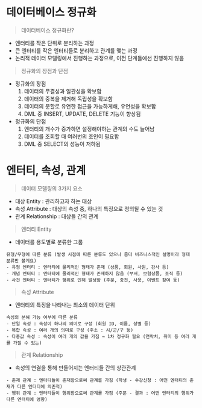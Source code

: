 # 데이터베이스 정규화
> 데이터베이스 정규화란?
* 엔터티를 작은 단위로 분리하는 과정
* 큰 엔터티를 작은 엔터티들로 분리하고 관계를 맺는 과정
* 논리적 데이터 모델링에서 진행하는 과정으로, 이전 단계들에선 진행하지 않음
> 정규화의 장점과 단점
* 정규화의 장점<br/>
  1. 데이터의 무결성과 일관성을 확보함<br/>
  2. 데이터의 중복을 제거해 독립성을 확보함<br/>
  3. 데이터의 분할로 유연한 접근을 가능하게해, 유연성을 확보함<br/>
  4. DML 중 INSERT, UPDATE, DELETE 기능이 향상됨 
* 정규화의 단점<br/>
  1. 엔터티의 개수가 증가하면 설정해야하는 관계의 수도 늘어남<br/>
  2. 데이터를 조회할 때 여러번의 조인이 필요함
  3. DML 중 SELECT의 성능이 저하됨
  
# 엔터티, 속성, 관계
> 데이터 모델링의 3가지 요소
* 대상 Entity : 관리하고자 하는 대상
* 속성 Attribute : 대상의 속성 중, 하나의 특징으로 정의될 수 있는 것
* 관계 Relationship : 대상들 간의 관계
> 엔터티 Entity
* 데이터를 용도별로 분류한 그룹
```
유형/무형에 따른 분류 (발생 시점에 따른 분류도 있으나 좀더 비즈니스적인 설명이라 형태 분류만 볼게요)
- 유형 엔터티 : 엔터티에 물리적인 형태가 존재 (상품, 회원, 사원, 강사 등)
- 개념 엔터티 : 엔터티에 물리적인 형태가 존재하지 않음 (부서, 보험상품, 조직 등)
- 사건 엔터티 : 엔터티가 행위로 인해 발생함 (주문, 충전, 사용, 이벤트 참여 등)
```
> 속성 Attribute
* 엔터티의 특징을 나타내는 최소의 데이터 단위
```
속성의 분해 가능 여부에 따른 분류
- 단일 속성 : 속성이 하나의 의미로 구성 (회원 ID, 이름, 성별 등)
- 복합 속성 : 여러 개의 의미로 구성 (주소 : 시/군/구 등)
- 다중값 속성 : 속성이 여러 개의 값을 가짐 → 1차 정규화 필요 (연락처, 취미 등 여러 개를 가질 수 있는)
```
> 관계 Relationship
* 속성의 연결을 통해 만들어지는 엔터티들 간의 상관관계
```
- 존재 관계 : 엔터티들이 존재함으로써 관계를 가짐 (학생 - 수강신청 : 어떤 엔터티의 존재가 다른 엔터티에 의존적)
- 행위 관계 : 엔터티들이 행위함으로써 관계를 가짐 (주문 - 결과 : 어떤 엔터티의 행위가 다른 엔터티에 영향)
```
